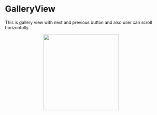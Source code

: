 # GalleryView
This is gallery view with next and previous button and also user can scroll horizontolly. 


<div align="center">
  <img width=250 src ="https://github.com/andrii224/GalleryView/blob/master/Screen%20Shot.png"/>
</div>

